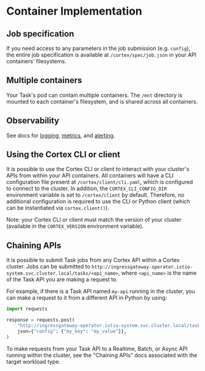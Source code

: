 # Container Implementation

## Job specification

If you need access to any parameters in the job submission (e.g. `config`), the entire job specification is available at `/cortex/spec/job.json` in your API containers' filesystems.

## Multiple containers

Your Task's pod can contain multiple containers. The `/mnt` directory is mounted to each container's filesystem, and is shared across all containers.

## Observability

See docs for [logging](../../clusters/observability/logging.md), [metrics](../../clusters/observability/metrics.md), and [alerting](../../clusters/observability/metrics.md).

## Using the Cortex CLI or client

It is possible to use the Cortex CLI or client to interact with your cluster's APIs from within your API containers. All containers will have a CLI configuration file present at `/cortex/client/cli.yaml`, which is configured to connect to the cluster. In addition, the `CORTEX_CLI_CONFIG_DIR` environment variable is set to `/cortex/client` by default. Therefore, no additional configuration is required to use the CLI or Python client (which can be instantiated via `cortex.client()`).

Note: your Cortex CLI or client must match the version of your cluster (available in the `CORTEX_VERSION` environment variable).

## Chaining APIs

It is possible to submit Task jobs from any Cortex API within a Cortex cluster. Jobs can be submitted to `http://ingressgateway-operator.istio-system.svc.cluster.local/tasks/<api_name>`, where `<api_name>` is the name of the Task API you are making a request to.

For example, if there is a Task API named `my-api` running in the cluster, you can make a request to it from a different API in Python by using:

```python
import requests

response = requests.post(
    "http://ingressgateway-operator.istio-system.svc.cluster.local/tasks/my-api",
    json={"config": {"my_key": "my_value"}},
)
```

To make requests from your Task API to a Realtime, Batch, or Async API running within the cluster, see the "Chaining APIs" docs associated with the target workload type.
